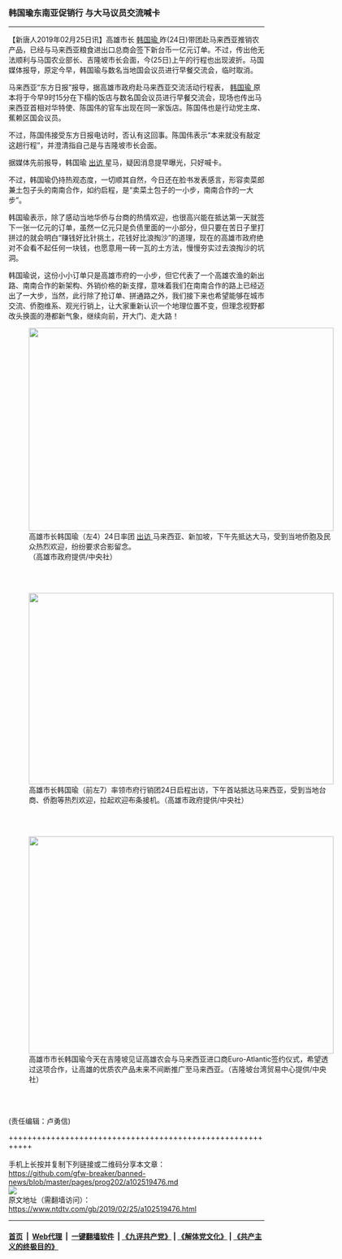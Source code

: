 ### 韩国瑜东南亚促销行 与大马议员交流喊卡
------------------------

<div class="post_content">
 <p>
  【新唐人2019年02月25日讯】高雄市长
  <a href="https://www.ntdtv.com/gb/韩国瑜.htm">
   韩国瑜
  </a>
  昨(24日)带团赴马来西亚推销农产品，已经与马来西亚粮食进出口总商会签下新台币一亿元订单。不过，传出他无法顺利与马国农业部长、吉隆坡市长会面，今(25日)上午的行程也出现波折。马国媒体报导，原定今早，韩国瑜与数名当地国会议员进行早餐交流会，临时取消。
 </p>
 <p>
  马来西亚“东方日报”报导，据高雄市政府赴马来西亚交流活动行程表，
  <a href="https://www.ntdtv.com/gb/韩国瑜.htm">
   韩国瑜
  </a>
  原本将于今早9时15分在下榻的饭店与数名国会议员进行早餐交流会，现场也传出马来西亚首相对华特使、陈国伟的官车出现在同一家饭店。陈国伟也是行动党主席、蕉赖区国会议员。
 </p>
 <p>
  不过，陈国伟接受东方日报电访时，否认有这回事。陈国伟表示“本来就没有敲定这趟行程”，并澄清指自己是与吉隆坡市长会面。
 </p>
 <p>
  据媒体先前报导，韩国瑜
  <a href="https://www.ntdtv.com/gb/出访.htm">
   出访
  </a>
  星马，疑因消息提早曝光，只好喊卡。
 </p>
 <p>
 </p>
 <p>
  不过，韩国瑜仍持热观态度，一切顺其自然，今日还在脸书发表感言，形容卖菜郎兼土包子头的南南合作，如约启程，是“卖菜土包子的一小步，南南合作的一大步”。
 </p>
 <p>
  韩国瑜表示，除了感动当地华侨与台商的热情欢迎，也很高兴能在抵达第一天就签下一张一亿元的订单，虽然一亿元只是负债里面的一小部分，但只要在苦日子里打拼过的就会明白“赚钱好比针挑土，花钱好比浪掏沙”的道理，现在的高雄市政府绝对不会看不起任何一块钱，也愿意用一砖一瓦的土方法，慢慢夯实过去浪掏沙的坑洞。
 </p>
 <p>
  韩国瑜说，这份小小订单只是高雄市府的一小步，但它代表了一个高雄农渔的新出路、南南合作的新架构、外销价格的新支撑，意味着我们在南南合作的路上已经迈出了一大步，当然，此行除了抢订单、拼通路之外，我们接下来也希望能够在城市交流、侨胞维系、观光行销上，让大家重新认识一个地理位置不变，但理念视野都改头换面的港都新气象，继续向前，开大门、走大路！
 </p>
 <figure class="wp-caption alignnone" id="attachment_102519489" style="width: 600px">
  <img alt="" class="size-medium wp-image-102519489" height="400" src="https://www.ntdtv.com/assets/uploads/2019/02/20190224PHO0129l-600x400.jpg" width="600">
   <br/><figcaption class="wp-caption-text">
    高雄市长韩国瑜（左4）24日率团
    <a href="https://www.ntdtv.com/gb/出访.htm">
     出访
    </a>
    马来西亚、新加坡，下午先抵达大马，受到当地侨胞及民众热烈欢迎，纷纷要求合影留念。
    <br>
     （高雄市政府提供/中央社）
    </br>
   </figcaption><br/>
  </img>
 </figure><br/>
 <figure class="wp-caption alignnone" id="attachment_102519488" style="width: 600px">
  <img alt="" class="size-medium wp-image-102519488" height="377" src="https://www.ntdtv.com/assets/uploads/2019/02/20190224PHO0133l-600x377.jpg" width="600"/>
  <br/><figcaption class="wp-caption-text">
   高雄市长韩国瑜（前左7）率领市府行销团24日启程出访，下午首站抵达马来西亚，受到当地台商、侨胞等热烈欢迎，拉起欢迎布条接机。（高雄市政府提供/中央社）
  </figcaption><br/>
 </figure><br/>
 <figure class="wp-caption alignnone" id="attachment_102519487" style="width: 600px">
  <img alt="" class="size-medium wp-image-102519487" height="428" src="https://www.ntdtv.com/assets/uploads/2019/02/20190225PHO0092l-600x428.jpg" width="600"/>
  <br/><figcaption class="wp-caption-text">
   高雄市市长韩国瑜今天在吉隆坡见证高雄农会与马来西亚进口商Euro-Atlantic签约仪式，希望透过这项合作，让高雄的优质农产品未来不间断推广至马来西亚。（吉隆坡台湾贸易中心提供/中央社）
  </figcaption><br/>
 </figure><br/>
 <p>
 </p>
 <p>
  (责任编辑：卢勇信)
 </p>
 <div class="single_ad">
 </div>
</div>

+++++++++++++++++++++++++++++++++++++++++++++++++++++++++++<br/><br/>
手机上长按并复制下列链接或二维码分享本文章：<br/>
https://github.com/gfw-breaker/banned-news/blob/master/pages/prog202/a102519476.md <br/>
<a href='https://github.com/gfw-breaker/banned-news/blob/master/pages/prog202/a102519476.md'><img src='https://github.com/gfw-breaker/banned-news/blob/master/pages/prog202/a102519476.md.png'/></a> <br/>
原文地址（需翻墙访问）：https://www.ntdtv.com/gb/2019/02/25/a102519476.html


------------------------
#### [首页](https://github.com/gfw-breaker/banned-news/blob/master/README.md) &nbsp;|&nbsp; [Web代理](https://github.com/labour-camp/helloworld) &nbsp;|&nbsp; [一键翻墙软件](https://github.com/gfw-breaker/nogfw/blob/master/README.md) &nbsp;| [《九评共产党》](https://github.com/gfw-breaker/9ping.md/blob/master/README.md#九评之一评共产党是什么) | [《解体党文化》](https://github.com/gfw-breaker/jtdwh.md/blob/master/README.md) | [《共产主义的终极目的》](https://github.com/gfw-breaker/gczydzjmd.md/blob/master/README.md)


